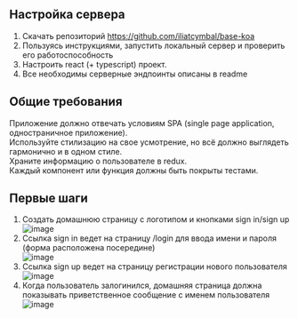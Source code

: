 ## Настройка сервера
1. Скачать репозиторий https://github.com/iliatcymbal/base-koa  
2. Пользуясь инструкциями, запустить локальный сервер и проверить его работоспособность  
3. Настроить react (+ typescript) проект.
4. Все необходимы серверные эндпоинты описаны в readme

## Общие требования  
Приложение должно отвечать условиям SPA (single page application, одностраничное приложение).  
Используйте стилизацию на свое усмотрение, но всё должно выглядеть гармонично и в одном стиле.  
Храните информацию о пользователе в redux.  
Каждый компонент или функция должны быть покрыты тестами.  

## Первые шаги
1. Создать домашнюю страницу с логотипом и кнопками sign in/sign up  
![image](https://user-images.githubusercontent.com/6584990/125120895-cf0bc400-e0fb-11eb-9117-60db1310d946.png)
2. Ссылка sign in ведет на страницу /login для ввода имени и пароля (форма расположена посередине)  
![image](https://user-images.githubusercontent.com/6584990/125121359-7c7ed780-e0fc-11eb-97bb-6d4262dc2bee.png)
3. Ссылка sign up ведет на страницу регистрации нового пользователя  
![image](https://user-images.githubusercontent.com/6584990/125121517-b6e87480-e0fc-11eb-8b12-e81ec3558ff9.png)
4. Когда пользователь залогинился, домашняя страница должна показывать приветственное сообщение с именем пользователя  
![image](https://user-images.githubusercontent.com/6584990/125121771-134b9400-e0fd-11eb-8dd7-2348949ba7ba.png)
